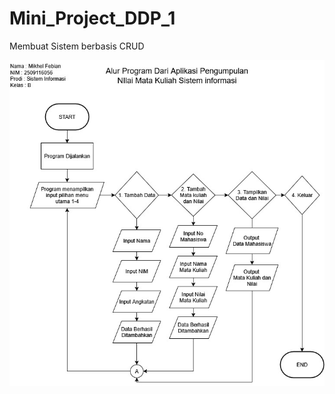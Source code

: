 # Mini_Project_DDP_1
Membuat Sistem berbasis CRUD

![image alt](https://github.com/Mikhelfebian/Mini_Project_DDP_1/blob/main/Frowchart%20Mini%20Project.jpg?raw=true)
